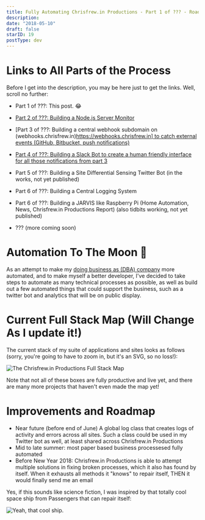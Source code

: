 ```yaml
---
title: Fully Automating Chrisfrew.in Productions - Part 1 of ??? - Roadmap and Links to Entire Process
description:
date: "2018-05-10"
draft: false
starID: 19
postType: dev
---
```


# Links to All Parts of the Process

Before I get into the description, you may be here just to get the links. Well, scroll no further:

- Part 1 of ???: This post. :joy:
- [Part 2 of ???: Building a Node.js Server Monitor](https://chrisfrew.in/fully-automating-chrisfrew-in-productions-part-2-of-building-a-node-js-server-monitor/)
- [Part 3 of ???: Building a central webhook subdomain on (webhooks.chrisfrew.in)[https://webhooks.chrisfrew.in] to catch external events (GitHub, Bitbucket, push notifications)](https://chrisfrew.in/fully-automating-chrisfrew-in-productions-part-3-of-github-webhook-monitor/)
- [Part 4 of ???: Building a Slack Bot to create a human friendly interface for all those notifications from part 3](https://chrisfrew.in/fully-automating-chrisfrew-in-productions-part-4-of-building-a-slack-bot/)
- Part 5 of ???: Building a Site Differential Sensing Twitter Bot (in the works, not yet published)
- Part 6 of ???: Building a Central Logging System
- Part 6 of ???: Building a JARVIS like Raspberry Pi (Home Automation, News, Chrisfrew.in Productions Report) (also tidbits working, not yet published)

- ??? (more coming soon)

# Automation To The Moon :rocket:

As an attempt to make my [doing business as (DBA) company](https://chrisfrew.in/introducing-chrisfrewin-productions/) more automated, and to make myself a better developer, I've decided to take steps to automate as many technical processes as possible, as well as build out a few automated things that could support the business, such as a twitter bot and analytics that will be on public display.

# Current Full Stack Map (Will Change As I update it!)

The current stack of my suite of applications and sites looks as follows (sorry, you're going to have to zoom in, but it's an SVG, so no loss!):

![The Chrisfrew.in Productions Full Stack Map](full-stack-map.svg)

Note that not all of these boxes are fully productive and live yet, and there are many more projects that haven't even made the map yet!

# Improvements and Roadmap

- Near future (before end of June) A global log class that creates logs of activity and errors across all sites. Such a class could be used in my Twitter bot as well, at least shared across Chrisfrew.in Productions
- Mid to late summer: most paper based business processesed fully automated
- Before New Year 2018: Chrisfrew.in Productions is able to attempt multiple solutions in fixing broken processes, which it also has found by itself. When it exhausts all methods it "knows" to repair itself, THEN it would finally send me an email

Yes, if this sounds like science fiction, I was inspired by that totally cool space ship from Passengers that can repair itself:

![Yeah, that cool ship.](passengers-ship.gif)
